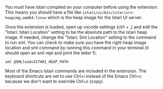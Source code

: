 You must have Istari compiled on your computer before using the extension. This means you should have a file like `istari/ui/bin/istarisrv-heapimg.amd64-linux` which is the heap image for the Istari UI server.

Once the extension is loaded, open up vscode settings (ctrl + ,) and edit the "Istari: Istari Location" setting to be the absolute path to the istari heap image. If needed, change the "Istari: Sml Location" setting to the command to run sml. You can check to make sure you have the right heap image location and sml command by running this command in your terminal (it should open an sml repl and print the letter f).

`sml @SMLload=ISTARI_HEAP_PATH`

Most of the Emacs Istari commands are included in the extension. The keyboard shortcuts are set to use Ctrl+i instead of the Emacs Ctrl+c because we don't want to override Ctrl+c (copy).
